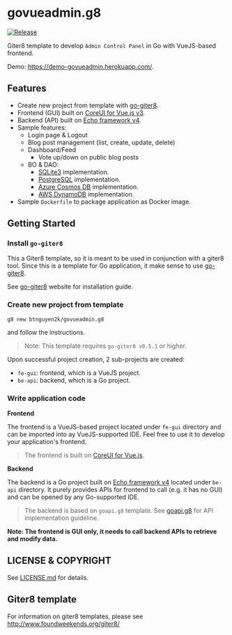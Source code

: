 # govueadmin.g8

[![Release](https://img.shields.io/github/release/btnguyen2k/govueadmin.g8.svg?style=flat-square)](RELEASE-NOTES.md)

Giter8 template to develop `Admin Control Panel` in Go with VueJS-based frontend.

Demo: https://demo-govueadmin.herokuapp.com/.

## Features

- Create new project from template with [go-giter8](https://github.com/btnguyen2k/go-giter8).
- Frontend (GUI) built on [CoreUI for Vue.js v3](https://coreui.io/vue/).
- Backend (API) built on [Echo framework v4](https://echo.labstack.com).
- Sample features:
  - Login page & Logout
  - Blog post management (list, create, update, delete)
  - Dashboard/Feed
    - Vote up/down on public blog posts
  - BO & DAO:
    - [SQLite3](https://sqlite.org/index.html) implementation.
    - [PostgreSQL](https://www.postgresql.org/) implementation.
    - [Azure Cosmos DB](https://azure.microsoft.com/services/cosmos-db/) implementation.
    - [AWS DynamoDB](https://aws.amazon.com/dynamodb/) implementation.
- Sample `Dockerfile` to package application as Docker image.


## Getting Started

### Install `go-giter8`

This a Giter8 template, so it is meant to be used in conjunction with a giter8 tool.
Since this is a template for Go application, it make sense to use [go-giter8](https://github.com/btnguyen2k/go-giter8).

See [go-giter8](https://github.com/btnguyen2k/go-giter8) website for installation guide.

### Create new project from template

```
g8 new btnguyen2k/govueadmin.g8
```

and follow the instructions.

> Note: This template requires `go-giter8 v0.5.1` or higher.

Upon successful project creation, 2 sub-projects are created:

- `fe-gui`: frontend, which is a VueJS project.
- `be-api`: backend, which is a Go project.

### Write application code

**Frontend**

The frontend is a VueJS-based project located under `fe-gui` directory and can be imported into ay VueJS-supported IDE.
Feel free to use it to develop your application's frontend.

> The frontend is built on [CoreUI for Vue.js](https://coreui.io/vue/).

**Backend**

The backend is a Go project built on [Echo framework v4](https://echo.labstack.com) located under `be-api` directory.
It purely provides APIs for frontend to call (e.g. it has no GUI) and can be opened by any Go-supported IDE.

> The backend is based on `goapi.g8` template. See [goapi.g8](https://github.com/btnguyen2k/goapi.g8) for API implementation guideline.

**Note: The frontend is GUI only, it needs to call backend APIs to retrieve and modify data.**


## LICENSE & COPYRIGHT

See [LICENSE.md](LICENSE.md) for details.


## Giter8 template

For information on giter8 templates, please see http://www.foundweekends.org/giter8/
